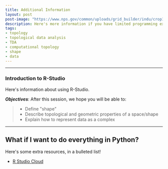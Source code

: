 ```yaml
---
title: Additional Information
layout: post
post-image: "https://www.nps.gov/common/uploads/grid_builder/indu/crop16_9/3EA2EBFA-D7AC-1FA2-0091767961BF45A1.jpg?width=1300&quality=90&mode=crop"
description: Here's more information if you have limited programming experience.
tags:
- topology
- topological data analysis
- TDA
- computational topology
- shape
- data
---
```


---

### Introduction to R-Studio


Here's information about using R-Studio.

***Objectives***: After this session, we hope you will be able to:
> - Define "shape"
> - Describe topological and geometric properties of a space/shape
> - Explain how to represent data as a complex



---

## What if I want to do everything in Python?

Here's some extra resources, in a bulleted list!

* [R Studio Cloud](https://login.rstudio.cloud/)